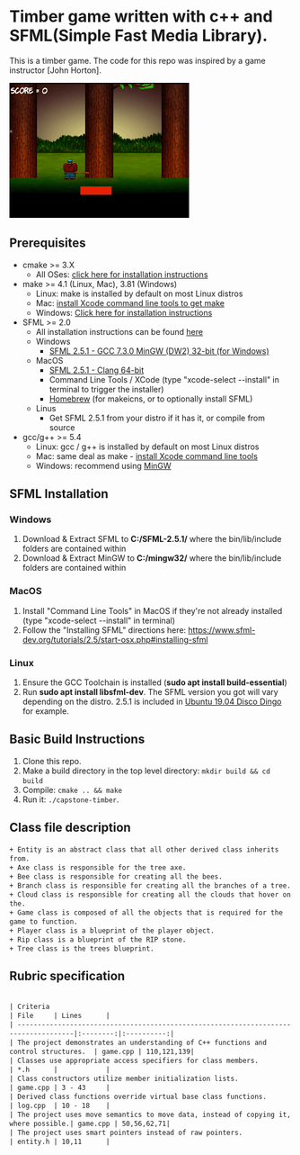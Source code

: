 # Timber game written with c++ and SFML(Simple Fast Media Library).
This is a timber game. The code for this repo was inspired by a game instructor [John Horton].

<img src="graphics/Timber.gif"/>

## Prerequisites
* cmake >= 3.X
  * All OSes: [click here for installation instructions](https://cmake.org/install/)
* make >= 4.1 (Linux, Mac), 3.81 (Windows)
  * Linux: make is installed by default on most Linux distros
  * Mac: [install Xcode command line tools to get make](https://developer.apple.com/xcode/features/)
  * Windows: [Click here for installation instructions](http://gnuwin32.sourceforge.net/packages/make.htm)
* SFML >= 2.0
  * All installation instructions can be found [here](https://www.sfml-dev.org/download/sfml/2.5.1/)
  * Windows
    * [SFML 2.5.1 - GCC 7.3.0 MinGW (DW2) 32-bit (for Windows)](https://www.sfml-dev.org/files/SFML-2.5.1-windows-gcc-7.3.0-mingw-32-bit.zip)
  * MacOS
    * [SFML 2.5.1 - Clang 64-bit](https://www.sfml-dev.org/files/SFML-2.5.1-macOS-clang.tar.gz)
    * Command Line Tools / XCode (type "xcode-select --install" in terminal to trigger the installer)
    * [Homebrew](https://brew.sh/) (for makeicns, or to optionally install SFML)
  * Linus
    * Get SFML 2.5.1 from your distro if it has it, or compile from source
* gcc/g++ >= 5.4
  * Linux: gcc / g++ is installed by default on most Linux distros
  * Mac: same deal as make - [install Xcode command line tools](https://developer.apple.com/xcode/features/)
  * Windows: recommend using [MinGW](http://www.mingw.org/)


## SFML Installation

### Windows

1. Download & Extract SFML to **C:/SFML-2.5.1/** where the bin/lib/include folders are contained within
2. Download & Extract MinGW to **C:/mingw32/** where the bin/lib/include folders are contained within

### MacOS

1. Install "Command Line Tools" in MacOS if they're not already installed (type "xcode-select --install" in terminal)
2. Follow the "Installing SFML" directions here: https://www.sfml-dev.org/tutorials/2.5/start-osx.php#installing-sfml

### Linux
1. Ensure the GCC Toolchain is installed (**sudo apt install build-essential**)
2. Run **sudo apt install libsfml-dev**. The SFML version you got will vary depending on the distro. 2.5.1 is included in [Ubuntu 19.04 Disco Dingo](http://cdimage.ubuntu.com/daily-live/current/HEADER.html) for example.


## Basic Build Instructions

1. Clone this repo.
2. Make a build directory in the top level directory: `mkdir build && cd build`
3. Compile: `cmake .. && make`
4. Run it: `./capstone-timber`.


## Class file description

```
+ Entity is an abstract class that all other derived class inherits from.
+ Axe class is responsible for the tree axe.
+ Bee class is responsible for creating all the bees.
+ Branch class is responsible for creating all the branches of a tree.
+ Cloud class is responsible for creating all the clouds that hover on the.
+ Game class is composed of all the objects that is required for the game to function.
+ Player class is a blueprint of the player object.
+ Rip class is a blueprint of the RIP stone.
+ Tree class is the trees blueprint.

```

## Rubric specification

```

| Criteria                                                                            | File     | Lines      |
| ------------------------------------------------------------------------------------|:--------:|:----------:|
| The project demonstrates an understanding of C++ functions and control structures.  | game.cpp | 110,121,139|
| Classes use appropriate access specifiers for class members.                        | *.h      |            |
| Class constructors utilize member initialization lists.                             | game.cpp | 3 - 43     |
| Derived class functions override virtual base class functions.                      | log.cpp  | 10 - 18    |
| The project uses move semantics to move data, instead of copying it, where possible.| game.cpp | 50,56,62,71|
| The project uses smart pointers instead of raw pointers.                            | entity.h | 10,11      |


```

